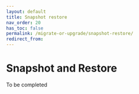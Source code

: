 ```yaml
---
layout: default
title: Snapshot restore
nav_order: 20
has_toc: false
permalink: /migrate-or-upgrade/snapshot-restore/
redirect_from: 
---
```


# Snapshot and Restore

To be completed
